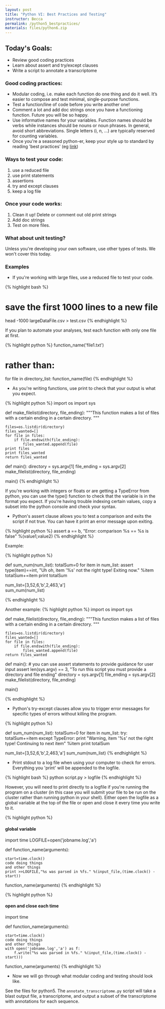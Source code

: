 ```yaml
---
layout: post
title: "Python VI: Best Practices and Testing"
instructor: Becca
permalink: /python5_bestpractices/
materials: files/python6.zip
---
```



## Today's Goals: ##
- Review good coding practices
- Learn about assert and try/except clauses
- Write a script to annotate a transcriptome



### Good coding practices: ###

* Modular coding, i.e. make each function do one thing and do it well. It’s easier to compose and test minimal, single-purpose functions.
* Test a function/line of code before you write another one!
* Comment a lot and add doc strings once you have a functioning function. Future you will be so happy.
* Use informative names for your variables. Function names should be verbs while instances should be nouns or noun phrases. In general, avoid short abbreviations. Single letters (i, n, ...) are typically reserved for counting variables.
* Once you're a seasoned python-er, keep your style up to standard by reading 'best practices' (eg [link](https://www.memonic.com/user/pneff/folder/python/id/1bufp))


### Ways to test your code: ###

1. use a reduced file
2. use print statements
3. assertions
4. try and except clauses
5. keep a log file
	
	
### Once your code works: ###

1. Clean it up! Delete or comment out old print strings
2. Add doc strings
3. Test on more files.
	
	
### What about unit testing? ###
	
Unless you're developing your own software, use other types of tests. We won't cover this today.



### Examples ###

* If you're working with large files, use a reduced file to test your code. 

{% highlight bash %}
# save the first 1000 lines to a new file
head -1000 largeDataFile.csv > test.csv 
{% endhighlight %}

If you plan to automate your analyses, test each function with only one file at first.

{% highlight python %}
function_name('file1.txt')

# rather than:
for file in directory_list:
	function_name(file)
{% endhighlight %}

* As you're writing functions, use print to check that your output is what you expect.
	
{% highlight python %}
import os
import sys

def make_filelist(directory, file_ending):
	"""This function makes a list of files with a certain ending in a certain directory.
	"""
	
	files=os.listdir(directory)
	files_wanted=[]
	for file in files:
		if file.endswith(file_ending):
			files_wanted.append(file)
	print files
	print files_wanted
	return files_wanted

def main():
	directory = sys.argv[1]
	file_ending = sys.argv[2]
	make_filelist(directory, file_ending)

main()
{% endhighlight %}
	
If you're working with integers or floats or are getting a TypeError from python, you can use the type() function to check that the variable is in the format you expect. If you're having trouble indexing certain values, copy a subset into the python console and check your syntax.

* Python's assert clause allows you to test a comparison and exits the script if not true. You can have it print an error message upon exiting.

{% highlight python %}
assert a == b, "Error: comparison %s == %s is false" %(value1,value2)
{% endhighlight %}

Example: 
	
{% highlight python %}

def sum_num(num_list):
	totalSum=0
	for item in num_list:
		assert type(item)==int, "Uh oh, item '%s' not the right type! Exiting now." %item
		totalSum+=item
	print totalSum
	
num_list=[3,52,6,'b',2,463,'a']		
sum_num(num_list)

{% endhighlight %}

Another example: 
{% highlight python %}
import os
import sys

def make_filelist(directory, file_ending):
	"""This function makes a list of files with a certain ending in a certain directory.
	"""
	
	files=os.listdir(directory)
	files_wanted=[]
	for file in files:
		if file.endswith(file_ending):
			files_wanted.append(file)
	return files_wanted

def main():
	# you can use assert statements to provide guidance for user input
	assert len(sys.argv) == 3, "To run this script you must provide a directory and file ending"
	directory = sys.argv[1]
	file_ending = sys.argv[2]
	make_filelist(directory, file_ending)
	
main()

{% endhighlight %}

* Python's try-except clauses allow you to trigger error messages for specific types of errors without killing the program.
	
{% highlight python %}

def sum_num(num_list):
	totalSum=0
	for item in num_list:
		try:
			totalSum+=item
		except TypeError:
			print "Warning, item '%s' not the right type! Continuing to next item" %item
	print totalSum
		
num_list=[3,52,6,'b',2,463,'a']	
sum_num(num_list)
{% endhighlight %}

* Print stdout to a log file when using your computer to check for errors. Everything you 'print' will be appended to the logfile. 

{% highlight bash %}
python script.py > logfile
{% endhighlight %}
	
However, you will need to print directly to a logfile if you're running the program on a cluster (in this case you will submit your file to be run on the cluster rather than running python in your shell). Either open the logfile as a global variable at the top of the file or open and close it every time you write to it.
	
{% highlight python %}
#### global variable
import time
LOGFILE=open('jobname.log','a') 

def function_name(arguments):

	start=time.clock()
	code doing things
	and other things
	print >>LOGFILE,"%s was parsed in %fs." %(input_file,(time.clock() - start))

function_name(arguments)
{% endhighlight %}

{% highlight python %}
#### open and close each time
import time

def function_name(arguments):

	start=time.clock()
	code doing things
	and other things
	with open('jobname.log','a') as f:
		f.write("%s was parsed in %fs." %(input_file,(time.clock() - start)))

function_name(arguments)
{% endhighlight %}


* Now we will go through what modular coding and testing should look like.

See the files for python5. The `annotate_transcriptome.py` script will take a blast output file, a transcriptome, and output a subset of the transcriptome with annotations for each sequence.



	
